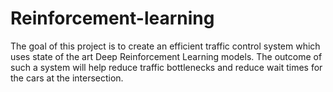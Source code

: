 # Reinforcement-learning
The goal of this project is to create an efficient traffic control system which uses state of the art Deep Reinforcement Learning models. The outcome of such a system will help reduce traffic bottlenecks and reduce wait times for the cars at the intersection.
